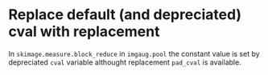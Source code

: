 # Replace default (and depreciated) cval with replacement

In `skimage.measure.block_reduce` in `imgaug.pool` the constant value is
set by depreciated `cval` variable althought replacement `pad_cval` is
available.